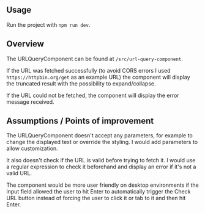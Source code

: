 Usage
----

Run the project with `npm run dev`.

Overview
----

The URLQueryComponent can be found at `/src/url-query-component`.

If the URL was fetched successfully (to avoid CORS errors I used `https://httpbin.org/get` as
an example URL) the component will display the truncated result with the possibility to
expand/collapse.

If the URL could not be fetched, the component will display the error message received.

Assumptions / Points of improvement
----

The URLQueryComponent doesn't accept any parameters, for example to change the displayed
text or override the styling. I would add parameters to allow customization.

It also doesn't check if the URL is valid before trying to fetch it. I would use a regular
expression to check it beforehand and display an error if it's not a valid URL.

The component would be more user friendly on desktop environments if the input field allowed
the user to hit Enter to automatically trigger the Check URL button instead of forcing the user
to click it or tab to it and then hit Enter.
